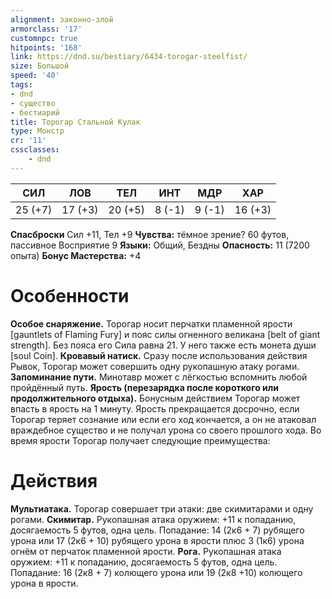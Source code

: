 ```yaml
---
alignment: законно-злой
armorclass: '17'
customnpc: true
hitpoints: '168'
link: https://dnd.su/bestiary/6434-torogar-steelfist/
size: Большой
speed: '40'
tags:
- dnd
- существо
- бестиарий
title: Торогар Стальной Кулак
type: Монстр
cr: '11'
cssclasses:
    - dnd
---
```



| СИЛ | ЛОВ | ТЕЛ | ИНТ | МДР | ХАР |
|---|---|---|---|---|---|
| 25 (+7) | 17 (+3) | 20 (+5) | 8 (-1) | 9 (-1) | 16 (+3) |
**Спасброски** Сил +11, Тел +9
**Чувства:** тёмное зрение? 60 футов, пассивное Восприятие 9
**Языки:** Общий, Бездны
**Опасность:** 11 (7200 опыта)
**Бонус Мастерства:** +4


# Особенности
**Особое снаряжение.** Торогар носит перчатки пламенной ярости [gauntlets of Flaming Fury] и пояс силы огненного великана [belt of giant strength]. Без пояса его Сила равна 21. У него также есть монета души [soul Coin].
**Кровавый натиск.** Сразу после использования действия Рывок, Торогар может совершить одну рукопашную атаку рогами.
**Запоминание пути.** Минотавр может с лёгкостью вспомнить любой пройдённый путь.
**Ярость (перезарядка после короткого или продолжительного отдыха).** Бонусным действием Торогар может впасть в ярость на 1 минуту. Ярость прекращается досрочно, если Торогар теряет сознание или если его ход кончается, а он не атаковал враждебное существо и не получал урона со своего прошлого хода. Во время ярости Торогар получает следующие преимущества:


# Действия
**Мультиатака.** Торогар совершает три атаки: две скимитарами и одну рогами.
**Скимитар.** Рукопашная атака оружием: +11 к попаданию, досягаемость 5 футов, одна цель. Попадание: 14 (2к6 + 7) рубящего урона или 17 (2к6 + 10) рубящего урона в ярости плюс 3 (1к6) урона огнём от перчаток пламенной ярости.
**Рога.** Рукопашная атака оружием: +11 к попаданию, досягаемость 5 футов, одна цель. Попадание: 16 (2к8 + 7) колющего урона или 19 (2к8 +10) колющего урона в ярости.